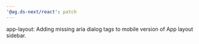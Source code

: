 ```yaml
---
'@ag.ds-next/react': patch
---
```


app-layout: Adding missing aria dialog tags to mobile version of App layout sidebar. 
